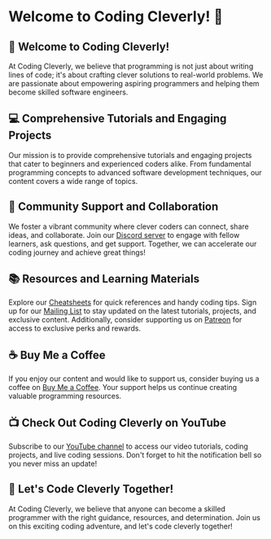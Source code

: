# **Welcome to Coding Cleverly!** :rocket:

## :wave: Welcome to Coding Cleverly!

At Coding Cleverly, we believe that programming is not just about writing lines of code; it's about crafting clever solutions to real-world problems. We are passionate about empowering aspiring programmers and helping them become skilled software engineers.

## :computer: Comprehensive Tutorials and Engaging Projects

Our mission is to provide comprehensive tutorials and engaging projects that cater to beginners and experienced coders alike. From fundamental programming concepts to advanced software development techniques, our content covers a wide range of topics.

## :raising_hand: Community Support and Collaboration

We foster a vibrant community where clever coders can connect, share ideas, and collaborate. Join our [Discord server](https://discord.com/invite/rDUACTXjd9) to engage with fellow learners, ask questions, and get support. Together, we can accelerate our coding journey and achieve great things!

## :books: Resources and Learning Materials

Explore our [Cheatsheets](https://codingcleverly.gumroad.com/) for quick references and handy coding tips. Sign up for our [Mailing List](https://codingcleverly.eo.page/jbfg5) to stay updated on the latest tutorials, projects, and exclusive content. Additionally, consider supporting us on [Patreon](https://www.patreon.com/CodingCleverly) for access to exclusive perks and rewards.

## :coffee: Buy Me a Coffee

If you enjoy our content and would like to support us, consider buying us a coffee on [Buy Me a Coffee](https://www.buymeacoffee.com/CodingCleverly). Your support helps us continue creating valuable programming resources.

## :tv: Check Out Coding Cleverly on YouTube

Subscribe to our [YouTube channel](https://www.youtube.com/c/CodingCleverly) to access our video tutorials, coding projects, and live coding sessions. Don't forget to hit the notification bell so you never miss an update!

## :rocket: Let's Code Cleverly Together!

At Coding Cleverly, we believe that anyone can become a skilled programmer with the right guidance, resources, and determination. Join us on this exciting coding adventure, and let's code cleverly together!

